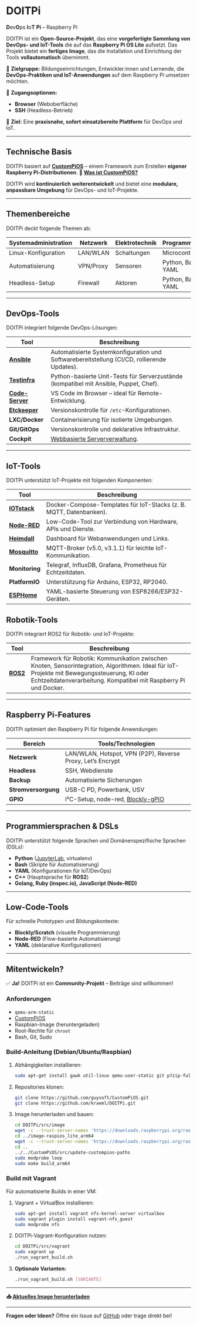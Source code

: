 # DOITPi

**D**ev**O**ps **I**o**T** **Pi** – Raspberry Pi

DOITPi ist ein **Open-Source-Projekt**, das eine **vorgefertigte Sammlung von DevOps- und IoT-Tools** die auf das **Raspberry Pi OS Lite** aufsetzt. Das Projekt bietet ein **fertiges Image**, das die Installation und Einrichtung der Tools **vollautomatisch** übernimmt.

🔹 **Zielgruppe:**
Bildungseinrichtungen, Entwickler:innen und Lernende, die **DevOps-Praktiken und IoT-Anwendungen** auf dem Raspberry Pi umsetzen möchten.

🔹 **Zugangsoptionen:**

- **Browser** (Weboberfläche)
- **SSH** (Headless-Betrieb)

🔹 **Ziel:**
Eine **praxisnahe, sofort einsatzbereite Plattform** für DevOps und IoT.

---

## **Technische Basis**

DOITPi basiert auf **[CustomPiOS](https://github.com/guysoft/CustomPiOS)** – einem Framework zum Erstellen **eigener Raspberry Pi-Distributionen**. 📖 **[Was ist CustomPiOS?](../../wiki/CustomPiOS-–-Eigene-Raspberry‐Pi‐Distributionen-leicht-gebaut)**

DOITPi wird **kontinuierlich weiterentwickelt** und bietet eine **modulare, anpassbare Umgebung** für DevOps- und IoT-Projekte.

---

## Themenbereiche

DOITPi deckt folgende Themen ab:

| **Systemadministration** | **Netzwerk** | **Elektrotechnik** | **Programmierung** |
|--------------------------|--------------|--------------------|---------------------|
| Linux-Konfiguration      | LAN/WLAN     | Schaltungen        | Microcontroller     |
| Automatisierung          | VPN/Proxy    | Sensoren           | Python, Bash, YAML  |
| Headless-Setup           | Firewall     | Aktoren            | Python, Bash, YAML          |

---

## DevOps-Tools

DOITPi integriert folgende DevOps-Lösungen:

| Tool               | Beschreibung                                                                                     |
|--------------------|-------------------------------------------------------------------------------------------------|
| **[Ansible](https://docs.ansible.com/)** | Automatisierte Systemkonfiguration und Softwarebereitstellung (CI/CD, rollierende Updates).     |
| **[Testinfra](https://testinfra.readthedocs.io/)** | Python-basierte Unit-Tests für Serverzustände (kompatibel mit Ansible, Puppet, Chef).             |
| **[Code-Server](https://github.com/coder/code-server)** | VS Code im Browser – ideal für Remote-Entwicklung.                                               |
| **[Etckeeper](https://manpages.debian.org/etckeeper)** | Versionskontrolle für `/etc`-Konfigurationen.                                                   |
| **LXC/Docker**     | Containerisierung für isolierte Umgebungen.                                                     |
| **Git/GitOps**     | Versionskontrolle und deklarative Infrastruktur.                                                |
| **Cockpit**        | [Webbasierte Serververwaltung](https://cockpit-project.org/).                                  |

---

## IoT-Tools

DOITPi unterstützt IoT-Projekte mit folgenden Komponenten:

| Tool                     | Beschreibung                                                                                     |
|--------------------------|--------------------------------------------------------------------------------------------------|
| **[IOTstack](https://sensorsiot.github.io/IOTstack/)** | Docker-Compose-Templates für IoT-Stacks (z. B. MQTT, Datenbanken).                              |
| **[Node-RED](https://nodered.org/)** | Low-Code-Tool zur Verbindung von Hardware, APIs und Dienste.                        |
| **[Heimdall](https://heimdall.site/)** | Dashboard für Webanwendungen und Links.                                           |
| **[Mosquitto](https://mosquitto.org/)** | MQTT-Broker (v5.0, v3.1.1) für leichte IoT-Kommunikation.                        |
| **Monitoring**           | Telegraf, InfluxDB, Grafana, Prometheus für Echtzeitdaten.                                      |
| **PlatformIO**           | Unterstützung für Arduino, ESP32, RP2040.                                                       |
| **[ESPHome](https://esphome.io/)** | YAML-basierte Steuerung von ESP8266/ESP32-Geräten.                                    |

## Robotik-Tools

DOITPi integriert ROS2 für Robotik- und IoT-Projekte:

| Tool               | Beschreibung                                                                                     |
|--------------------|-------------------------------------------------------------------------------------------------|
| **[ROS2](https://docs.ros.org/)** | Framework für Robotik: Kommunikation zwischen Knoten, Sensorintegration, Algorithmen. Ideal für IoT-Projekte mit Bewegungssteuerung, KI oder Echtzeitdatenverarbeitung. Kompatibel mit Raspberry Pi und Docker. |

---

## Raspberry Pi-Features

DOITPi optimiert den Raspberry Pi für folgende Anwendungen:

| Bereich          | Tools/Technologien                                                                              |
|------------------|-------------------------------------------------------------------------------------------------|
| **Netzwerk**    | LAN/WLAN, Hotspot, VPN (P2P), Reverse Proxy, Let’s Encrypt                                       |
| **Headless**     | SSH, Webdienste                                                                                 |
| **Backup**       | Automatisierte Sicherungen                                                                      |
| **Stromversorgung** | USB-C PD, Powerbank, USV                                                                     |
| **GPIO**         | I²C-Setup, node-red, [Blockly-gPIO](https://github.com/GrazerComputerClub/Blockly-gPIo)         |

---

## Programmiersprachen & DSLs

DOITPi unterstützt folgende Sprachen und Domänenspezifische Sprachen (DSLs):

- **Python** ([JupyterLab](http://jupyter.org/), virtualenv)
- **Bash** (Skripte für Automatisierung)
- **YAML** (Konfigurationen für IoT/DevOps)
- **C++** (Hauptsprache für **ROS2**)
- **Golang, Ruby (inspec.io), JavaScript (Node-RED)**

---

## Low-Code-Tools

Für schnelle Prototypen und Bildungskontexte:

- **Blockly/Scratch** (visuelle Programmierung)
- **Node-RED** (Flow-basierte Automatisierung)
- **YAML** (deklarative Konfigurationen)

---

## Mitentwickeln?

✅ **Ja!** DOITPi ist ein **Community-Projekt** – Beiträge sind willkommen!

### Anforderungen

- `qemu-arm-static`
- [CustomPiOS](https://github.com/guysoft/CustomPiOS)
- Raspbian-Image (heruntergeladen)
- Root-Rechte für `chroot`
- Bash, Git, Sudo

### Build-Anleitung (Debian/Ubuntu/Raspbian)

1. Abhängigkeiten installieren:

   ```bash
   sudo apt-get install gawk util-linux qemu-user-static git p7zip-full python3 coreutils
   ```

2. Repositories klonen:

   ```bash
   git clone https://github.com/guysoft/CustomPiOS.git
   git clone https://github.com/kraeml/DOITPi.git
   ```

3. Image herunterladen und bauen:

   ```bash
   cd DOITPi/src/image
   wget -c --trust-server-names 'https://downloads.raspberrypi.org/raspios_lite_armhf_latest'
   cd ../image-raspios_lite_arm64
   wget -c --trust-server-names 'https://downloads.raspberrypi.org/raspios_lite_arm64_latest'
   cd ..
   ../../CustomPiOS/src/update-custompios-paths
   sudo modprobe loop
   sudo make build_arm64
   ```

### Build mit Vagrant

Für automatisierte Builds in einer VM:

1. Vagrant + VirtualBox installieren:

   ```bash
   sudo apt-get install vagrant nfs-kernel-server virtualbox
   sudo vagrant plugin install vagrant-nfs_guest
   sudo modprobe nfs
   ```

2. DOITPi-Vagrant-Konfiguration nutzen:

   ```bash
   cd DOITPi/src/vagrant
   sudo vagrant up
   ./run_vagrant_build.sh
   ```

3. **Optionale Varianten:**

   ```bash
   ./run_vagrant_build.sh [VARIANTE]
   ```

---

**📥 [Aktuelles Image herunterladen](https://github.com/kraeml/DOITPi/releases/latest)**

---

**Fragen oder Ideen?** Öffne ein Issue auf [GitHub](https://github.com/kraeml/doitpi) oder trage direkt bei!
